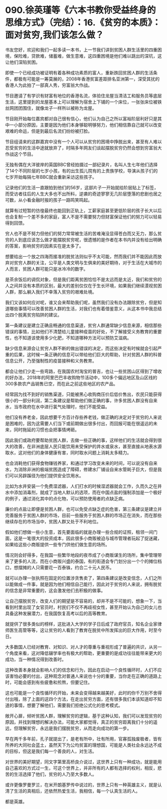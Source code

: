 # 090.徐英瑾等《六本书教你受益终身的思维方式》（完结）：16.《贫穷的本质》：面对贫穷,我们该怎么做？

书友您好，欢迎和我们一起多读一本书，上一节我们讲到贫困人群生活里的四重困境，保险难，贷款难，储蓄难，做生意难，这四重困境是他们难以跳出的深坑，这让他们深陷贫困。

即使一个已经成功被证明有着各种成功素质的富人，重新跌回贫困人群的生活条件，都极有可能是一筹莫展的，2008年香港贫富差距排名亚洲第一，深受其扰的香港人为此拍了一部真人秀，穷富翁大作战。

节目邀请了有学识有财富有地位的香港名流，体验住龙屋当清洁工和服务员等底层生活，这里提到的龙屋基本上可以理解为宿舍上下铺的一个床位，一张张床位被铁丝网团团围住，就像龙子一样所以被称为龙屋。

节目刚开始每位嘉宾都对自己很有信心，他们认为自己之所以富裕阶层利好只是其中一小部分原因，主要是因为他们本身够聪明够努力，他们相信靠自己就可以改变艰难的命运，但是到最后名流们纷纷被打脸。

节目组请来的这群嘉宾中没有一个人可以从贫穷的困境中挣脱出来，甚至有人难以忍受贫穷的生活中途就放弃了，时隔多年网友们谈起摆脱贫穷仍然会想到穷富翁大作战这个节目。

无独有偶在大洋彼岸的英国BBC曾经拍摄过一部纪录片，名叫人生七年他们选择了14个不同阶层的七岁小孩，有的出生孤儿院有的上贵族学校，导演从孩子们的七岁开始每隔七年BBC就会重新采访这些孩子。

记录他们的生活一直跟拍到他们的56岁，这部片子一开始就给阶层贴上了标签，而受访者往后的人生大多也不出所料，逆袭的奇迹寥寥无几阶层堕落的悲剧也居之可数，从小看金融时报的孩子一路鸣笑鸣起。

就算有过短暂的彷徨最终也能回到正轨上，工薪家庭甚至更低阶层的孩子长大以后也会复制一个差不多的家庭，富人不是不需要努力但财富保证他们的努力可以轻易得到回馈。

穷人也不是不努力但他们的努力常常被生活的苦难淹没显得苍白而又无力，那么贫穷的人到底应该怎么做才能摆脱贫穷呢，很遗憾的是作者在本书内并没有给出明确的答案，影响贫穷的因素实在是太多了。

想要给出一个放之四海而接准的脱贫法则似乎不太可能，然而我们并不能因此而放弃对贫穷人群的关注，公平是人类文明与生俱来的美好期待，对于生活在大城市的人而言，贫困人群可能只是冰冷冷的数字。

是茶余饭后的调侃对象，但是我们距离贫困恰恰不是太远而是太近，我们和贫穷的人之间并没有本质的区别，最大的差别仅仅在于生长环境，如果我们继续漠视贫困人群，那么躺入我们不幸落入贫穷的艰难处境。

我们又该如何应对呢，谁又会来帮助我们呢，虽然我们没有办法跟除贫穷，但是知道哪些事情可以改善贫困人群的生活，对我们也有着借鉴意义，从这本书中我总结出四个脱离贫穷陷阱的建议。

第一条建议是建立正确且畅通的信息渠道，贫穷人群通常缺少信息来源，相信那些错误的事情，比如他们不清楚给儿童接种疫苗的好处，不了解接受义务教育的重要性，也不知道该使用多少化肥，不知道哪种方法可以预防艾滋病。

缺少信息来源会让贫穷人群不断的做出错误的决定，而这些决定有时候就会引起严重的后果，这时候一条正确的信息可以带给他们巨大的帮助，针对贫困人群的科普信息公开，乃至强制性的疫苗接种和义务教育。

都会让他们少走一些弯路，在我国农村淘宝的普吉，也让一些贫困山区得到了增收的好办法，2018年的阿里巴巴丰收购物节活动中，100多个偏远地区及山区线的300多款农产品销售已空，而在此之前这些地区的农产品。

经常因为找不到好的销售渠道，只能被黑心收购商压价后低价售出，农民只能获得很小的一部分利润，第二条建议是帮助他们做正确的事，许多贫困人群没有自来水，当市政府在水中进行氯气处理时，他们不能受益。

他们没有养老金，因此想要千方百计存些养老钱，做正确的决定对于贫穷的人来说是困难的，因为这需要人们当下或前期做出很多付出，而回报可能在很遥远的未来，同时拖延的习惯也会把事情烤砸。

因此我们或政府要帮助贫困人群，去做一些正确的事，这样他们的生活就会得到很大的改善，在非洲底层人民只能饮用未受保护的井水或泉水，甚至直接从地表水源取水，这对他们的身体健康有害，同时取水问题上消耗太多精力。

也会消耗他们获得食物赚钱养家，和通过学习改变未来的时间，可以说没有自来水，为消除非洲的极端贫困造成了障碍，修建水厂铺设自来水管耗子巨大，但是我们可以另辟蹊径为他们提供安全饮用水。

比如为水井安装一个免费湿滤器，人们打水的时候湿滤器就会工作，久而久之在井水中添加消毒剂，就成了当地人默认的选项，而在中国点盐的强制添加是一个极好的例子，通过消化其中的点化物，可以预防使用者的点缺乏病。

廉价的点盐让即便是贫困人群，也可以免受点缺乏症的危害，第三条建议是建立并完善服务于贫困人群的市场，目前一些服务于贫困人群的市场正在消失，而在那些继续存在的市场当中，贫困人群又处于不利地位。

假如他们想做一些小生意，首先要面临的就是办理一些合规的证照，租领一间门面，这是一笔很大的投资成本，因此很多小商贩被迫与城市管理者玩起了捉迷藏，如果给这些小商贩提供一些专门供他们做生意的场所。

情况则会好得多，在我国一些繁华地段的夜市成了小商贩谋生的场所，集中管理带来了更多的人流，而在小商贩兴盛的泰国，有的街道会专门划分出一个个的摊位档口，想摆摊的人只需要花一百泰铢，约合二十元人民币。

就可以办理一张执照在固定的位置涉贪售卖了，第四条建议是改变信念，人们之所以能做成一件事，就是因为他们相信自己能行，因此对于贫穷的人来说，拥有脱贫的信念是非常重要的，这会激发他们去积极的做事。

让自己摆脱贫穷，改变人们的期望是不容易的，却并不是不可能的，想象一下，当看到村里出现了女官员时，村民们不仅不再歧视女性，甚至开始认为自己的女儿也具备这种发展潜力，在我国恢复高考以后的高等教育。

就提供了很多类似的榜样，这批进入大学的学子日后成了政府官员，知名企业家律师医生高管等等，这让贫穷的人看到了教育在脱贫中所发挥出的巨大作用，时至今日。

大多数国人已经对教育、对知识、对人才的尊重与重视形成了普遍的共识，从另一个角度来看，这对降低辍学率也有极大的帮助，更重要的是成功往往能带来更大的成功，当一种情况得到改善时。

这种改善本身就会影响人们的信念和行为，因此在启动一个良性循环时，人们不应该害怕必要的付出，这种观念对普通人来说也十分的重要，当你走在正确的道路上时，可能会感到有些疲惫和煎熬，但要记住。

这也可能是一个良性循环的开始，未来会变得越来越美好，此时的你千万别不舍得付出哦，除了上面的这四个方法，在走出贫穷方面，还有很多我们本该知道却不知道的事情，想要了解他们，需要我们拒绝公式化的思考模式。

敞开心扉，倾听贫困人群，理解贫穷的逻辑，基于这种认知，我们可以发现贫穷的原因，并找到理想的解决办法，可能大家都觉得，真正的贫穷距离我们十分的遥远，但理解贫穷，永远是我们摆脱贫穷，从而走向成功的第一步。

早在两千多年前，孔子就提出了，是老有所中，壮有所用，官寡孤独废极者，皆有所养的大同社会蓝土，虽然天下为公均贫富的理想国，可能是人类社会永远达不成的目标，但这是我们每一个善良的人，对生活。

对世界的美好期望，同文字第里高桥良介说过，这世界上只有一种成功，就是能用自己喜欢的方式过一生，可这个世界上，并非所有的人都有选择的权利，相反，悲苦的生活选择了他们，贫穷的人乃至大多数人。

或许更像罗曼罗兰，在米开朗基罗传中说过的，世界上只有一种英雄主义，就是认清了生活的真相后，还依然热爱生活，我相信，每一个认真生活的人。

都是英雄。